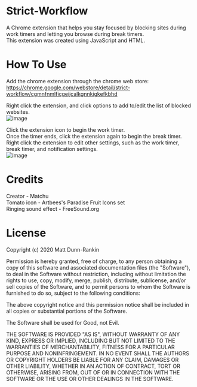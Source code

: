 # Strict-Workflow
A Chrome extension that helps you stay focused by blocking sites during work timers and letting you browse during break timers. <br />
This extension was created using JavaScript and HTML. 

# How To Use
Add the chrome extension through the chrome web store: 
<br />
https://chrome.google.com/webstore/detail/strict-workflow/cgmnfnmlficgeijcalkgnnkigkefkbhd

Right click the extension, and click options to add to/edit the list of blocked websites. <br />
![image](https://user-images.githubusercontent.com/68031935/218339422-c5fa258e-7fea-4445-a9bb-f8580df90ab1.png)

Click the extension icon to begin the work timer. <br />
Once the timer ends, click the extension again to begin the break timer. <br />
Right click the extension to edit other settings, such as the work timer, break timer, and notification settings. <br />
![image](https://user-images.githubusercontent.com/68031935/218339404-43fbed8d-94d3-469f-b27e-c2e4096bea62.png)


# Credits
Creator - Matchu <br />
Tomato icon - Artbees's Paradise Fruit Icons set <br />
Ringing sound effect - FreeSound.org <br />

# License
Copyright (c) 2020 Matt Dunn-Rankin

Permission is hereby granted, free of charge, to any person obtaining a copy of this software and associated documentation files (the "Software"), to deal in the Software without restriction, including without limitation the rights to use, copy, modify, merge, publish, distribute, sublicense, and/or sell copies of the Software, and to permit persons to whom the Software is furnished to do so, subject to the following conditions:

The above copyright notice and this permission notice shall be included in all copies or substantial portions of the Software.

The Software shall be used for Good, not Evil.

THE SOFTWARE IS PROVIDED "AS IS", WITHOUT WARRANTY OF ANY KIND, EXPRESS OR IMPLIED, INCLUDING BUT NOT LIMITED TO THE WARRANTIES OF MERCHANTABILITY, FITNESS FOR A PARTICULAR PURPOSE AND NONINFRINGEMENT. IN NO EVENT SHALL THE AUTHORS OR COPYRIGHT HOLDERS BE LIABLE FOR ANY CLAIM, DAMAGES OR OTHER LIABILITY, WHETHER IN AN ACTION OF CONTRACT, TORT OR OTHERWISE, ARISING FROM, OUT OF OR IN CONNECTION WITH THE SOFTWARE OR THE USE OR OTHER DEALINGS IN THE SOFTWARE. 
